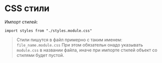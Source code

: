 # CSS стили
Импорт стилей:
```
import styles from "./styles.module.css"
```

>Стили пишутся в файл примерно с таким именем: `file_name.module.css`
При этом обязательн онадо указывать `module.css` в названии файла, иначе при импорте стилей объект со стилями будет пустой.